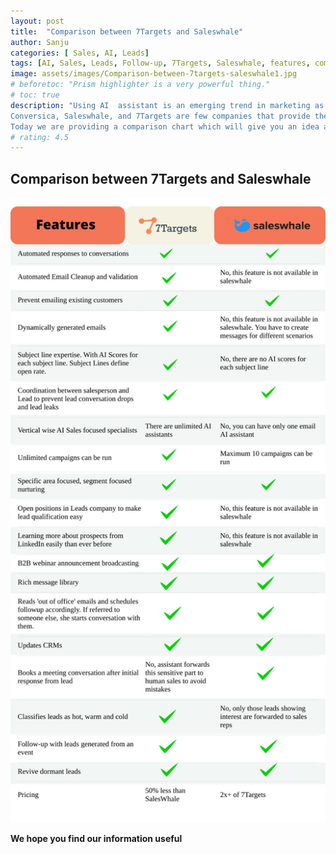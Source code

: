 ```yaml
---
layout: post
title:  "Comparison between 7Targets and Saleswhale"
author: Sanju
categories: [ Sales, AI, Leads]
tags: [AI, Sales, Leads, Follow-up, 7Targets, Saleswhale, features, comparison]
image: assets/images/Comparison-between-7targets-saleswhale1.jpg
# beforetoc: "Prism highlighter is a very powerful thing."
# toc: true
description: "Using AI  assistant is an emerging trend in marketing as they engage lead and prevent lead from dropping. 
Conversica, Saleswhale, and 7Targets are few companies that provide the service of AI assistants.
Today we are providing a comparison chart which will give you an idea about the features in Saleswhale and 7Targets. "
# rating: 4.5
---
```

## Comparison between 7Targets and Saleswhale


![image](../assets/images/Comparison-7targets-saleswhale2.jpg) 



**We hope you find our information useful**  







